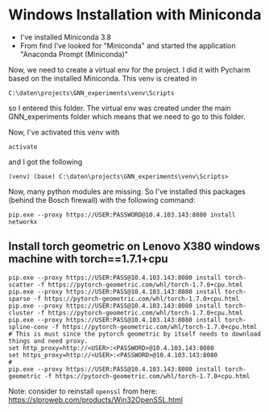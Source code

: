 # Windows Installation with Miniconda

* I've installed Miniconda 3.8
* From find I've looked for "Miniconda" and started the application "Anaconda Prompt (Miniconda)"

Now, we need to create a virtual env for the project. I did it with Pycharm based on the installed Miniconda. 
This venv is created in 
```
C:\daten\projects\GNN_experiments\venv\Scripts
``` 
so I entered this folder. The virtual env was created under the main GNN_experiments folder which means 
that we need to go to this folder.

Now, I've activated this venv with 
```
activate
```
and I got the following
```
(venv) (base) C:\daten\projects\GNN_experiments\venv\Scripts>
```

Now, many python modules are missing. So I've installed this packages (behind the Bosch firewall) 
with the following command:
```
pip.exe --proxy https://USER:PASSWORD@10.4.103.143:8080 install networkx
```

## Install torch geometric on Lenovo X380 windows machine with torch==1.7.1+cpu
```
pip.exe --proxy https://USER:PASS@10.4.103.143:8080 install torch-scatter -f https://pytorch-geometric.com/whl/torch-1.7.0+cpu.html
pip.exe --proxy https://USER:PASS@10.4.103.143:8080 install torch-sparse -f https://pytorch-geometric.com/whl/torch-1.7.0+cpu.html
pip.exe --proxy https://USER:PASS@10.4.103.143:8080 install torch-cluster -f https://pytorch-geometric.com/whl/torch-1.7.0+cpu.html
pip.exe --proxy https://USER:PASS@10.4.103.143:8080 install torch-spline-conv -f https://pytorch-geometric.com/whl/torch-1.7.0+cpu.html
# This is must since the pytorch geometric by itself needs to download things and need proxy.
set http_proxy=http://<USER>:<PASSWORD>@10.4.103.143:8080
set https_proxy=http://<USER>:<PASSWORD>@10.4.103.143:8080
# 
pip.exe --proxy https://USER:PASS@10.4.103.143:8080 install torch-geometric -f https://pytorch-geometric.com/whl/torch-1.7.0+cpu.html
```

Note: consider to reinstall ```openssl``` from here: https://slproweb.com/products/Win32OpenSSL.html 
